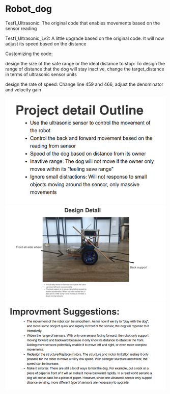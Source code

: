 # Robot_dog

Test1_Ultrasonic: The original code that enables movements based on the sensor reading

Test1_Ultrasonic_Lv2: A little upgrade based on the original code. It will now adjust its speed based on the distance

Customizing the code:

design the size of the safe range or the ideal distance to stop:
To design the range of distance that the dog will stay inactive, change the target_distance in terms of ultrasonic sensor units

design the rate of speed:
Change line 459 and 466, adjust the denominator and velocity gain



![outline](images/outline.png)
![detail_design](images/design_detail.png)
![suggestions](images/suggestions.png)
